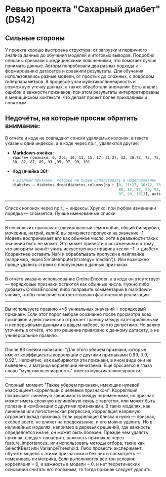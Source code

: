 # Ревью проекта "Сахарный диабет" (DS42)

## Сильные стороны

У проекта хорошо выстроена структура: от загрузки и первичного анализа данных до обучения моделей и итоговых выводов. Подробно описаны признаки с медицинскими пояснениями, что помогает лучше понимать данные. Авторы попробовали два разных подхода к формированию датасетов и сравнили результаты. Для обучения использовались разные модели, от простых до сложных, с подбором гиперпараметров. В процессе учли мультиколлинеарность и возможную утечку данных, а также обработали аномалии. Есть анализ ошибок и важности признаков, при этом результаты интерпретированы в медицинском контексте, что делает проект более прикладным и понятным.

## Недочёты, на которые просим обратить внимание:

В отчёте и коде не совпадают списки удаляемых колонок: в тексте указаны одни индексы, а в коде через np.r_ удаляются другие:


- **Markdown-ячейка:**  
  `Удаляем признаки: 0, 2:6, 10, 11, 15, 17, 21:27, 32, 36:72, 73, 75, 80, 82, 87, 89, 93 ,95, 97, 99, 101`

- **Код (ячейка 36):**
  ```python
  # удаляем признаки, которые не будем использовать в моделировании
  diabetes = diabetes.drop(diabetes.columns[np.r_[0, 21:27, 36:72, 73, 75,
                                                  80, 82, 87, 89, 93, 95,
                                                  97, 99, 101]], axis=1)

---

Список колонок через np.r_ + индексы. Хрупко: при любом изменении порядка — сломается. Лучше именованные списки.

---

В нескольких признаках (гликированный гемоглобин, общий билирубин, мочевина, натрий, калий) вы заменяете пропуски на значение -1. Модель воспринимает его как обычное число, хотя в реальности таких значений быть не может. Это может привести к искажениям и к тому, что алгоритм начнёт учить искусственные правила «если −1 → диабет». Корректнее оставить NaN и обрабатывать пропуски в пайплайне (например, через SimpleImputer(strategy='median')). Или возможно проще удалить строки с пропусками в данных признаках.

---

В отчёте указано использование OrdinalEncoder, а в коде он отсутствует — порядковые признаки остаются как обычные числа. Нужно либо добавить OrdinalEncoder, либо поправить комментарий в markdown-ячейке, чтобы описание соответствовало фактической реализации.

---

Вы используете правило «≤6 уникальных значений = порядковый признак». Если этот порог выбран осознанно после просмотра всех признаков и действительно отражает границу между категориальными и непрерывными данными в вашем наборе, то это допустимо. Но важно уточнить в отчёте, что это решение привязано к данному датасету, а не универсальное правило.

---

После 83 ячейки написано: "Для этого уберем признаки, которые имеют коэффициенты корреляции с другими признаками 0.89, 0.9, 0.92". Непонятно, как выбираются эти признаки, в яном виде они не выведены, а матрица корреляций нечитаема. Еще бросается в глаза слово "мультиколлениарность" вместо мультиколлинеарности.

---

Спорный момент: "Также уберем признаки, имеющие нулевой коэффициент корреляции с целевым признаком". Корреляция показывает линейную зависимость между переменными, но признак может иметь сложную нелинейную связь с таргетом, или может быть полезен в комбинации с другими признаками. В таких моделях, как линейная или логистическая регрессия, корреляция напрямую отражает вклад признака. Если корреляция близка к нулю — признак, скорее всего, не влияет на предсказание, и его можно удалить. Но в нелинейных моделях, например в деревьях решений, где важность определяется иначе, он может быть полезен. Прежде чем удалять признак, следует проверить важность признаков через feature_importances_  или использовать методы отбора, такие как SelectKBest или VarianceThreshold. Либо провести эксперимент: обучить модель с этими признаками и без них и посмотреть — изменилась ли метрика. Если выполняются все три условия: корреляция = 0, и важность в модели = 0, и нет теоретических оснований считать его полезным, то тогда признак следует удалить.

